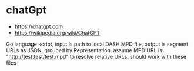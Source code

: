 # chatGpt

- https://chatgpt.com
- https://wikipedia.org/wiki/ChatGPT

Go language script, input is path to local DASH MPD file, output is segment
URLs as JSON, grouped by Representation. assume MPD URL is
"http://test.test/test.mpd" to resolve relative URLs. should work with these
files
